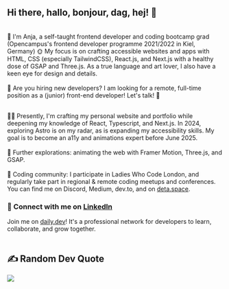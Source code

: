 
## Hi there, hallo, bonjour, dag, hej! 👋 

<br>
🌈 I'm Anja, a self-taught frontend developer and coding bootcamp grad (Opencampus's frontend developer programme 2021/2022 in Kiel, Germany) 🌞 
My focus is on crafting accessible websites and apps with HTML, CSS (especially TailwindCSS), React.js, and Next.js with a healthy dose of GSAP and Three.js.
As a true language and art lover, I also have a keen eye for design and details.
<br/>
<br/>
🫵 Are you hiring new developers? ​I am looking for a remote, full-time position as a (junior) front-end developer! Let's talk! 📲​
<br/>
<br/>

​👩‍💻​ Presently, I'm crafting my personal website and portfolio while deepening my knowledge of React, Typescript, and Next.js. In 2024, exploring Astro is on my radar, as is expanding my accessibility skills. My goal is to become an a11y and animations expert before June 2025.
<br/>
<br/>
🔭 Further explorations: animating the web with Framer Motion, Three.js, and GSAP. 
<br/>
<br/>
🤝 Coding community: I participate in Ladies Who Code London, and regularly take part in regional & remote coding meetups and conferences.
You can find me on Discord, Medium, dev.to, and on [deta.space](https://deta.space/).
<br/>

### 📱 Connect with me on [LinkedIn](https://linkedin.com/in/anjapetry)

Join me on [daily.dev](https://app.daily.dev/anjapcodes)!
It's a professional network for developers to learn, collaborate, and grow together.
<br/>
<br/>
 
 
## ✍️ Random Dev Quote

![](https://quotes-github-readme.vercel.app/api?type=horizontal&theme=radical)

